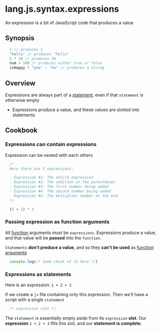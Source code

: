 # lang.js.syntax.expressions

An expression is a bit of JavaScript code that produces a value

## Synopsis

```js
  1 // produces 1
  "hello" // produces "hello"
  5 * 10 // produces 50
  num > 100 // produces either true or false
  isHappy ? "yes" : "no" // produces a string
```

## Overview

Expressions are always part of a [statement](./6dv1.md), even if that `statement` 
is otherwise empty

- Expressions produce a value, and these values are slotted into statements 

## Cookbook

### Expressions can contain expressions

Expression can be nested with each others

```js
  /* 
  Here there are 5 expressions:

  - Expression #1: The entire expression
  - Expression #2: The addition in the parentheses
  - Expression #3: The first number being added
  - Expression #4: The second number being added
  - Expression #5: The multiplier number at the end
  */

  (5 + 1) * 2 
```

### Passing expression as function arguments

All [function](./vnhh.md) arguments must be `expressions`. Expressions 
produce a value, and that value will be **passed** into the `function`.

`Statements` **don't produce a value**, and so they **can't be used** as 
[function arguments](./vnhh.md)

```js
  console.log(/* Some chunk of JS here */)
```

### Expressions as statements

Here is an expression: `1 + 2 + 3`

If we create a `js` file containing only this expression. Then we'll have
a script with a single `statement`

```js
  /* expression slot */
```
The `statement` is essentially empty aside from its `expression` **slot**. Our 
**expression** `1 + 2 + 3` fills this slot, and our **statement is complete**.
